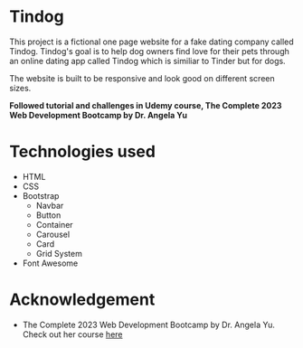 # Tindog 
This project is a fictional one page website for a fake dating company called Tindog. Tindog's goal is to help dog owners find love for their pets through an online dating app called Tindog which is similiar to Tinder but for dogs.

The website is built to be responsive and look good on different screen sizes. 

**Followed tutorial and challenges in Udemy course, The Complete 2023 Web Development Bootcamp by Dr. Angela Yu**

# Technologies used
* HTML
* CSS
* Bootstrap
  * Navbar
  * Button
  * Container
  * Carousel
  * Card
  * Grid System
* Font Awesome

# Acknowledgement
* The Complete 2023 Web Development Bootcamp by Dr. Angela Yu. Check out her course [here](https://www.udemy.com/course/the-complete-web-development-bootcamp/)
